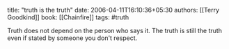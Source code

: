 
title: "truth is the truth"
date: 2006-04-11T16:10:36+05:30
authors: [[Terry Goodkind]]
book: [[Chainfire]]
tags: #truth

Truth does not depend on the person who says it. The truth is still the truth even if stated by someone you don't respect.

